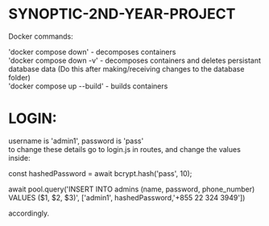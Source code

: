# SYNOPTIC-2ND-YEAR-PROJECT

Docker commands:

'docker compose down' - decomposes containers\
'docker compose down -v' - decomposes containers and deletes persistant database data (Do this after making/receiving changes to the database folder)\
'docker compose up --build' - builds containers

# LOGIN:

username is 'admin1', password is 'pass'\
to change these details go to login.js in routes, and change the values inside:

const hashedPassword = await bcrypt.hash('pass', 10);

await pool.query('INSERT INTO admins (name, password, phone_number) \
VALUES ($1, $2, $3)', ['admin1', hashedPassword,'+855 22 324 3949'])

accordingly.
